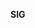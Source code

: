 **SIG <Template> Charter**

This charter adheres to the Roles and Organization Management specified in <sig-governance>.
 Team information may be found in the <readme.md>

**Overview of SIG**

Set the bar for maintenance and dev on crfoss platform features.
Two concise lines explaining what this SIG does with bullet points of the major responsibilities

- Responsibility 1

**Goals**

- Major goals that SIG seeks to generally achieve

**Scope**

* Define platforms supported.
* Define how Platform Abstraction Layer works
* Define structuring of codebase for platform specific elements
* Define all platform codenames to be used in code base
* Responsible for ensuring noncompliant code for restricted platforms is accepted.
* Define, update, and ensure compatibility of SDKs, toolchains, and versioning to be used for compiling platform code
* Define Operating System and OS version support for each platforms
* Define minimum required drivers and libraries compatibility for each platform.
* Define platform specific languages supported.
* Create and manage first and 3rd party platform profiling and development specific tools.
* Write Profiling guide for platform operation and performance measurement.
* Create and manage scripts and tools for target platform specific packaging and deployment mechanisms.

**In scope**

- Items that are the core responsibilities of SIG

**Cross-cutting Processes**

* Define implementations for extending system abstraction for platform device/os needs.
* Define or Approve shared cross platform libraries used.
* Advise how to integrate features into Platform Abstraction Layer but not responsible for the actual work.
* Create and manage platform OS low level subsystem libraries.
* Advise on how to optimize and use platform specific capabilities, but not responible for coding optimizations.
* Create and maintain platform specific asset type builders (Advise for Content Creation?)

**Out of Scope**

* Not responsible for system abstraction of device/os implementations per platform.
* May advise but not responsible for fixing code incompatibility per compiler or platform.

**SIG Links and lists:**

- Joining this SIG
- Slack/Discord
- Mailing list
- Issues/PRs
- Meeting agenda & Notes

**Roles and Organization Management**

SIG Docs adheres to the standards for roles and organization management as specified by <sig-governance>. This SIG opts in to updates and modifications to <sig-governance>

**Individual Contributors**
Non-platform specific features must be tested on all platforms.

**Maintainers**

 Additional information not found in the sig-governance related to contributors

**Additional responsibilities of Chairs**

 Additional information not found in the sig-governance related to SIG Chairs

**Subproject Creation**

 Additional information not found in the sig-governance related to subproject creation

**Deviations from sig-governance**

 Explicit Deviations from the sig-governance

